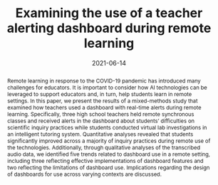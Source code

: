 ---
title: "Examining the use of a teacher alerting dashboard during remote learning"
collection: publications
permalink: /publication/2021-AIED
date: 2021-06-14
venue: 'International Conference on Artificial Intelligence in Education'
authors: 'Rachel Dickler, Amy Adair, Janice Gobert, Huma Hussain-Abidi, Joe Olsen, Mariel O’Brien, Michael Sao Pedro'
paperurl: 'http://aadair3.github.io/files/papers/2021-AIED.pdf'
link: 'https://doi.org/10.1007/978-3-030-78270-2_24'
citation: 'Dickler, R., Adair, A., Gobert, J., Hussain-Abidi, H., Olsen, J., O’Brien, M., & Sao Pedro, M. (2021). Examining the use of a teacher alerting dashboard during remote learning. In I. Roll, D. McNamara, S. Sosnovsky, R. Luckin, & V. Dimitrova (Eds.), <i>International Conference on Artificial Intelligence in Education</i> (pp. 134-138). Springer, Cham.'
abstract: 'Remote learning in response to the COVID-19 pandemic has introduced many challenges for educators. It is important to consider how AI technologies can be leveraged to support educators and, in turn, help students learn in remote settings. In this paper, we present the results of a mixed-methods study that examined how teachers used a dashboard with real-time alerts during remote learning. Specifically, three high school teachers held remote synchronous classes and received alerts in the dashboard about students’ difficulties on scientific inquiry practices while students conducted virtual lab investigations in an intelligent tutoring system. Quantitative analyses revealed that students significantly improved across a majority of inquiry practices during remote use of the technologies. Additionally, through qualitative analyses of the transcribed audio data, we identified five trends related to dashboard use in a remote setting, including three reflecting effective implementations of dashboard features and two reflecting the limitations of dashboard use. Implications regarding the design of dashboards for use across varying contexts are discussed.' 
tags: [Peer-Reviewed Conference Proceedings]
---